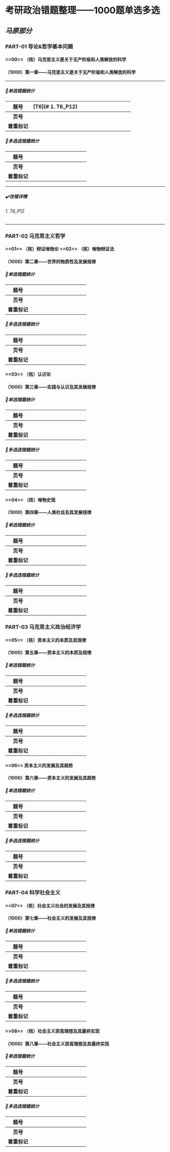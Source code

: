 # 考研政治错题整理——1000题单选多选

## *马原部分*

### PART-01 导论&哲学基本问题

#### ==00== （核）马克思主义是关于无产阶级和人类解放的科学

#### （1000）第一章——马克思主义是关于无产阶级和人类解放的科学

--------

##### :stop_sign:单选错题统计

|   **题号**   | [T6](# 1. T6_P12) |      |      |      |      |      |      |      |      |      |      |
| :----------: | ----------------- | ---- | ---- | ---- | ---- | ---- | ---- | ---- | ---- | ---- | ---- |
|   **页号**   |                   |      |      |      |      |      |      |      |      |      |      |
| **着重标记** |                   |      |      |      |      |      |      |      |      |      |      |

##### :stop_sign:多选选错题统计

|   **题号**   |      |      |      |      |      |      |      |      |      |      |      |
| :----------: | ---- | ---- | ---- | ---- | ---- | ---- | ---- | ---- | ---- | ---- | ---- |
|   **页号**   |      |      |      |      |      |      |      |      |      |      |      |
| **着重标记** |      |      |      |      |      |      |      |      |      |      |      |

-------

##### :heavy_check_mark:改错详情

###### 1. T6_P12

---------

### PART-02 马克思主义哲学

#### ==01== （核）辩证唯物论 ==02== （核）唯物辩证法

#### （1000）第二章——世界的物质性及发展规律

##### :stop_sign:单选错题统计

|   **题号**   |      |      |      |      |      |      |      |      |      |      |      |
| :----------: | ---- | ---- | ---- | ---- | ---- | ---- | ---- | ---- | ---- | ---- | ---- |
|   **页号**   |      |      |      |      |      |      |      |      |      |      |      |
| **着重标记** |      |      |      |      |      |      |      |      |      |      |      |

##### :stop_sign:多选选错题统计

|   **题号**   |      |      |      |      |      |      |      |      |      |      |      |
| :----------: | ---- | ---- | ---- | ---- | ---- | ---- | ---- | ---- | ---- | ---- | ---- |
|   **页号**   |      |      |      |      |      |      |      |      |      |      |      |
| **着重标记** |      |      |      |      |      |      |      |      |      |      |      |



#### ==03== （核）认识论

#### （1000）第三章——实践与认识及其发展规律

##### :stop_sign:单选错题统计

|   **题号**   |      |      |      |      |      |      |      |      |      |      |      |
| :----------: | ---- | ---- | ---- | ---- | ---- | ---- | ---- | ---- | ---- | ---- | ---- |
|   **页号**   |      |      |      |      |      |      |      |      |      |      |      |
| **着重标记** |      |      |      |      |      |      |      |      |      |      |      |

##### :stop_sign:多选选错题统计

|   **题号**   |      |      |      |      |      |      |      |      |      |      |      |
| :----------: | ---- | ---- | ---- | ---- | ---- | ---- | ---- | ---- | ---- | ---- | ---- |
|   **页号**   |      |      |      |      |      |      |      |      |      |      |      |
| **着重标记** |      |      |      |      |      |      |      |      |      |      |      |



#### ==04== （核）唯物史观

#### （1000）第四章——人类社会及其发展规律

##### :stop_sign:单选错题统计

|   **题号**   |      |      |      |      |      |      |      |      |      |      |      |
| :----------: | ---- | ---- | ---- | ---- | ---- | ---- | ---- | ---- | ---- | ---- | ---- |
|   **页号**   |      |      |      |      |      |      |      |      |      |      |      |
| **着重标记** |      |      |      |      |      |      |      |      |      |      |      |

##### :stop_sign:多选选错题统计

|   **题号**   |      |      |      |      |      |      |      |      |      |      |      |
| :----------: | ---- | ---- | ---- | ---- | ---- | ---- | ---- | ---- | ---- | ---- | ---- |
|   **页号**   |      |      |      |      |      |      |      |      |      |      |      |
| **着重标记** |      |      |      |      |      |      |      |      |      |      |      |







### PART-03 马克思主义政治经济学

#### ==05== （核）资本主义的本质及其规律

#### （1000）第五章——资本主义的本质及规律

##### :stop_sign:单选错题统计

|   **题号**   |      |      |      |      |      |      |      |      |      |      |      |
| :----------: | ---- | ---- | ---- | ---- | ---- | ---- | ---- | ---- | ---- | ---- | ---- |
|   **页号**   |      |      |      |      |      |      |      |      |      |      |      |
| **着重标记** |      |      |      |      |      |      |      |      |      |      |      |

##### :stop_sign:多选选错题统计

|   **题号**   |      |      |      |      |      |      |      |      |      |      |      |
| :----------: | ---- | ---- | ---- | ---- | ---- | ---- | ---- | ---- | ---- | ---- | ---- |
|   **页号**   |      |      |      |      |      |      |      |      |      |      |      |
| **着重标记** |      |      |      |      |      |      |      |      |      |      |      |



#### ==06== 资本主义的发展及其趋势

#### （1000）第六章——资本主义的发展及其趋势

##### :stop_sign:单选错题统计

|   **题号**   |      |      |      |      |      |      |      |      |      |      |      |
| :----------: | ---- | ---- | ---- | ---- | ---- | ---- | ---- | ---- | ---- | ---- | ---- |
|   **页号**   |      |      |      |      |      |      |      |      |      |      |      |
| **着重标记** |      |      |      |      |      |      |      |      |      |      |      |

##### :stop_sign:多选选错题统计

|   **题号**   |      |      |      |      |      |      |      |      |      |      |      |
| :----------: | ---- | ---- | ---- | ---- | ---- | ---- | ---- | ---- | ---- | ---- | ---- |
|   **页号**   |      |      |      |      |      |      |      |      |      |      |      |
| **着重标记** |      |      |      |      |      |      |      |      |      |      |      |





### PART-04 科学社会主义

#### ==07== （核）社会主义社会的发展及其规律

#### （1000）第七章——社会主义的发展及其规律

##### :stop_sign:单选错题统计

|   **题号**   |      |      |      |      |      |      |      |      |      |      |      |
| :----------: | ---- | ---- | ---- | ---- | ---- | ---- | ---- | ---- | ---- | ---- | ---- |
|   **页号**   |      |      |      |      |      |      |      |      |      |      |      |
| **着重标记** |      |      |      |      |      |      |      |      |      |      |      |

##### :stop_sign:多选选错题统计

|   **题号**   |      |      |      |      |      |      |      |      |      |      |      |
| :----------: | ---- | ---- | ---- | ---- | ---- | ---- | ---- | ---- | ---- | ---- | ---- |
|   **页号**   |      |      |      |      |      |      |      |      |      |      |      |
| **着重标记** |      |      |      |      |      |      |      |      |      |      |      |



#### ==08== （核）社会主义崇高理想及其最终实现

#### （1000）第八章——社会主义崇高理想及其最终实现

##### :stop_sign:单选错题统计

|   **题号**   |      |      |      |      |      |      |      |      |      |      |      |
| :----------: | ---- | ---- | ---- | ---- | ---- | ---- | ---- | ---- | ---- | ---- | ---- |
|   **页号**   |      |      |      |      |      |      |      |      |      |      |      |
| **着重标记** |      |      |      |      |      |      |      |      |      |      |      |

##### :stop_sign:多选选错题统计

|   **题号**   |      |      |      |      |      |      |      |      |      |      |      |
| :----------: | ---- | ---- | ---- | ---- | ---- | ---- | ---- | ---- | ---- | ---- | ---- |
|   **页号**   |      |      |      |      |      |      |      |      |      |      |      |
| **着重标记** |      |      |      |      |      |      |      |      |      |      |      |









